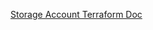[Storage Account Terraform Doc](https://registry.terraform.io/providers/hashicorp/azurerm/latest/docs/resources/storage_account)